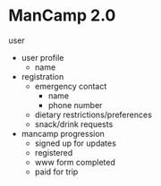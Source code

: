 # ManCamp 2.0

user

- user profile
  - name
- registration
  - emergency contact
    - name
    - phone number
  - dietary restrictions/preferences
  - snack/drink requests
- mancamp progression
  - signed up for updates
  - registered
  - www form completed
  - paid for trip
